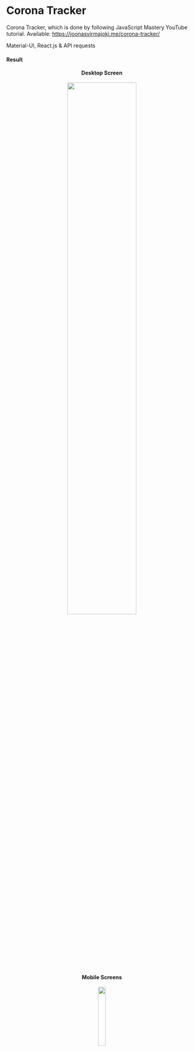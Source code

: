 # Corona Tracker
Corona Tracker, which is done by following JavaScript Mastery YouTube tutorial.
Available: https://joonasvirmajoki.me/corona-tracker/

Material-UI, React.js & API requests

#### Result
<p align="center">
<b>Desktop Screen</b><br><br>
<img width="60%" height="auto" src="https://i.gyazo.com/18a64d923782df5144c9fcad1f60cb7f.png"/>
</p>

<p align="center">
<b>Mobile Screens</b><br><br>
<img width="20%" height="auto" src="https://i.gyazo.com/bbd640ddc24f268aae4f79450ed76bf6.png"/>  
</p>

